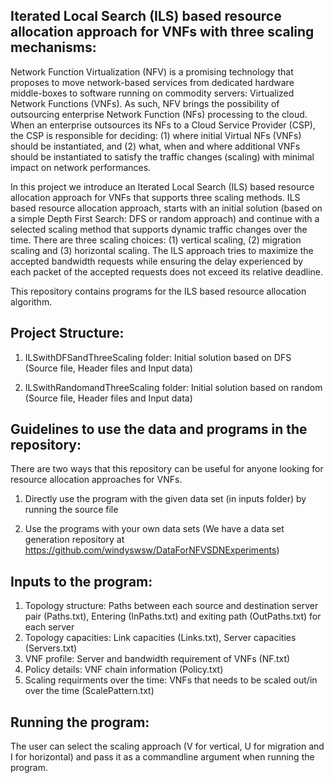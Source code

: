 ## Iterated Local Search (ILS) based resource allocation approach for VNFs with three scaling mechanisms:

Network Function Virtualization (NFV) is a promising technology that proposes to move network-based services from dedicated hardware middle-boxes to software running on commodity servers: Virtualized Network Functions (VNFs). As such, NFV brings the possibility of outsourcing enterprise Network Function (NFs) processing to the cloud. When an enterprise outsources its NFs to a Cloud Service Provider (CSP), the CSP is responsible for deciding: (1) where initial Virtual NFs (VNFs) should be instantiated, and (2) what, when and where additional VNFs should be instantiated to satisfy the traffic changes (scaling) with minimal impact on network performances. 

In this project we introduce an Iterated Local Search (ILS) based resource allocation approach for VNFs that supports three scaling methods. ILS based resource allocation approach, starts with an initial solution (based on a simple Depth First Search: DFS or random approach) and continue with a selected scaling method that supports dynamic traffic changes over the time. There are three scaling choices: (1) vertical scaling, (2) migration scaling and (3) horizontal scaling. The ILS approach tries to maximize the accepted bandwidth requests while ensuring the delay experienced by each packet of the accepted requests does not exceed its relative deadline. 

This repository contains programs for the ILS based resource allocation algorithm.

## Project Structure:

1. ILSwithDFSandThreeScaling folder: Initial solution based on DFS (Source file, Header files and Input data)

2. ILSwithRandomandThreeScaling folder: Initial solution based on random (Source file, Header files and Input data)

## Guidelines to use the data and programs in the repository:

There are two ways that this repository can be useful for anyone looking for resource allocation approaches for VNFs.

1. Directly use the program with the given data set (in inputs folder) by running the source file

2. Use the programs with your own data sets (We have a data set generation repository at https://github.com/windyswsw/DataForNFVSDNExperiments) 

## Inputs to the program:

1. Topology structure: Paths between each source and destination server pair (Paths.txt), Entering (InPaths.txt) and exiting path (OutPaths.txt) for each server
2. Topology capacities: Link capacities (Links.txt), Server capacities (Servers.txt)
3. VNF profile: Server and bandwidth requirement of VNFs (NF.txt)
4. Policy details: VNF chain information (Policy.txt)
5. Scaling requirments over the time: VNFs that needs to be scaled out/in over the time (ScalePattern.txt)

## Running the program:

The user can select the scaling approach (V for vertical, U for migration and I for horizontal) and pass it as a commandline argument when running the program.

